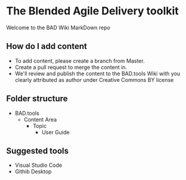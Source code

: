 # The Blended Agile Delivery toolkit
Welcome to the BAD Wiki MarkDown repo

## How do I add content
* To add content, please create a branch from Master.
* Create a pull request to merge the content in.
* We'll review and publish the content to the BAD.tools Wiki with you clearly attributed as author under Creative Commons BY license

## Folder structure
* BAD.tools
  * Content Area
    * Topic
      * User Guide

## Suggested tools

* Visual Studio Code
* Githib Desktop